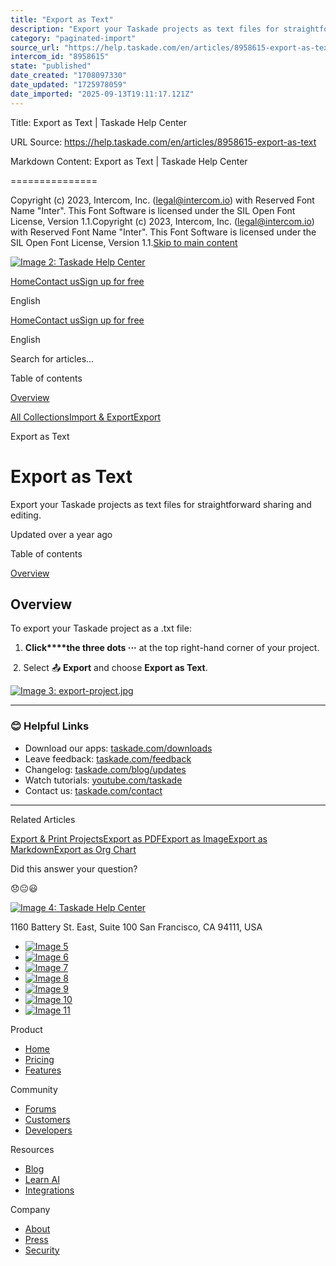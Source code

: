 ```yaml
---
title: "Export as Text"
description: "Export your Taskade projects as text files for straightforward sharing and editing."
category: "paginated-import"
source_url: "https://help.taskade.com/en/articles/8958615-export-as-text"
intercom_id: "8958615"
state: "published"
date_created: "1708097330"
date_updated: "1725978059"
date_imported: "2025-09-13T19:11:17.121Z"
---
```


Title: Export as Text | Taskade Help Center

URL Source: https://help.taskade.com/en/articles/8958615-export-as-text

Markdown Content:
Export as Text | Taskade Help Center

===============

Copyright (c) 2023, Intercom, Inc. (legal@intercom.io) with Reserved Font Name "Inter". This Font Software is licensed under the SIL Open Font License, Version 1.1.Copyright (c) 2023, Intercom, Inc. (legal@intercom.io) with Reserved Font Name "Inter". This Font Software is licensed under the SIL Open Font License, Version 1.1.[Skip to main content](https://help.taskade.com/en/articles/8958615-export-as-text#main-content)

[![Image 2: Taskade Help Center](https://downloads.intercomcdn.com/i/o/490280/d14603621e78c833c2d0e66f/2d1230f35f3009fff25b2989e93312a5.png)](https://help.taskade.com/en/)

[Home](https://www.taskade.com/)[Contact us](https://www.taskade.com/contact)[Sign up for free](https://www.taskade.com/signup)

English

[Home](https://www.taskade.com/)[Contact us](https://www.taskade.com/contact)[Sign up for free](https://www.taskade.com/signup)

English

Search for articles... 

Table of contents

[Overview](https://help.taskade.com/en/articles/8958615-export-as-text#h_fe0772e168)

[All Collections](https://help.taskade.com/en/)[Import & Export](https://help.taskade.com/en/collections/8400881-import-export)[Export](https://help.taskade.com/en/collections/8400888-export)

Export as Text

Export as Text
==============

Export your Taskade projects as text files for straightforward sharing and editing.

Updated over a year ago

Table of contents

[Overview](https://help.taskade.com/en/articles/8958615-export-as-text#h_fe0772e168)

**Overview**
------------

To export your Taskade project as a .txt file:

1.   **Click****the three dots ···** at the top right-hand corner of your project.

​ 
2.   Select 📤 **Export** and choose **Export as Text**. 

[![Image 3: export-project.jpg](https://taskade.intercom-attachments-7.com/i/o/965376252/e4374aa7d6f96d8f67a4f1bc/25095530415763?expires=1757792700&signature=46b8209e478a79cac82954e6165b5d529e92d2b263b676770557ebfba3dd532b&req=fSYiFc54n4RdFb4f3HP0gIKcvWkJ73XJcSqdCBnnQXXxn4gfTA79%2BKJ1Ya1y%0As2jt6WgTbr14MTWBJg%3D%3D%0A)](https://taskade.intercom-attachments-7.com/i/o/965376252/e4374aa7d6f96d8f67a4f1bc/25095530415763?expires=1757792700&signature=46b8209e478a79cac82954e6165b5d529e92d2b263b676770557ebfba3dd532b&req=fSYiFc54n4RdFb4f3HP0gIKcvWkJ73XJcSqdCBnnQXXxn4gfTA79%2BKJ1Ya1y%0As2jt6WgTbr14MTWBJg%3D%3D%0A)

* * *

### **😊 Helpful Links**

*   Download our apps: [taskade.com/downloads](https://taskade.com/downloads) 
*   Leave feedback: [taskade.com/feedback](https://taskade.com/feedback) 
*   Changelog: [taskade.com/blog/updates](https://taskade.com/blog/updates) 
*   Watch tutorials: [youtube.com/taskade](https://youtube.com/taskade) 
*   Contact us: [taskade.com/contact](https://taskade.com/contact) 

* * *

Related Articles

[Export & Print Projects](https://help.taskade.com/en/articles/8958610-export-print-projects)[Export as PDF](https://help.taskade.com/en/articles/8958612-export-as-pdf)[Export as Image](https://help.taskade.com/en/articles/8958613-export-as-image)[Export as Markdown](https://help.taskade.com/en/articles/8958614-export-as-markdown)[Export as Org Chart](https://help.taskade.com/en/articles/8958616-export-as-org-chart)

Did this answer your question?

😞😐😃

[![Image 4: Taskade Help Center](https://downloads.intercomcdn.com/i/o/566097/5267af56373cca21ec2cea67/2d1230f35f3009fff25b2989e93312a5.png)](https://help.taskade.com/en/)

11‌60 Battery St. East, Suite 100 San‌ Francisco, CA 94111, USA

*   [![Image 5](https://intercom.help/taskade/assets/svg/icon:social-linkedin/ffffff)](https://www.linkedin.com/company/taskade/)
*   [![Image 6](https://intercom.help/taskade/assets/svg/icon:social-facebook/ffffff)](https://www.facebook.com/taskade)
*   [![Image 7](https://intercom.help/taskade/assets/svg/icon:social-github/ffffff)](https://github.com/taskade)
*   [![Image 8](https://intercom.help/taskade/assets/svg/icon:social-instagram/ffffff)](https://www.instagram.com/taskade)
*   [![Image 9](https://intercom.help/taskade/assets/svg/icon:social-youtube/ffffff)](https://www.youtube.com/taskade)
*   [![Image 10](https://intercom.help/taskade/assets/svg/icon:social-reddit/ffffff)](https://www.reddit.com/r/taskade)
*   [![Image 11](https://intercom.help/taskade/assets/svg/icon:social-twitter-x/ffffff)](https://www.twitter.com/taskade)

Product

*   [Home](https://www.taskade.com/)
*   [Pricing](https://www.taskade.com/pricing)
*   [Features](https://www.taskade.com/features)

Community

*   [Forums](https://www.taskade.com/community)
*   [Customers](https://taskade.com/reviews)
*   [Developers](https://developers.taskade.com/)

Resources

*   [Blog](https://www.taskade.com/blog/)
*   [Learn AI](https://www.taskade.com/learn)
*   [Integrations](https://www.taskade.com/integrations)

Company

*   [About](https://www.taskade.com/about)
*   [Press](https://www.taskade.com/press)
*   [Security](https://www.taskade.com/security)

